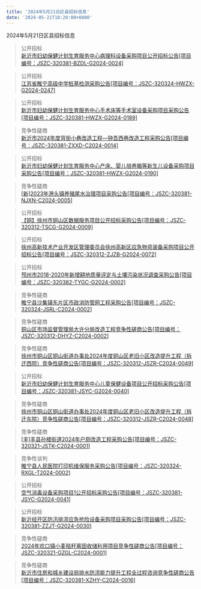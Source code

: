 ```yaml
---
title: '2024年5月21日区县招标信息'
date: '2024-05-21T18:20:00+0800'
---
```

2024年5月21日区县招标信息
<!--more-->
>公开招标<br>
>[新沂市妇幼保健计划生育服务中心病理科设备采购项目公开招标公告[项目编号：JSZC-320381-BZDL-G2024-0024]](http://czj.xz.gov.cn/Home/HomeDetails?type=0&articleid=9458d256-8dec-42c1-a76f-2cd07a00eac0)

>公开招标<br>
>[江苏省睢宁高级中学桩基检测采购公告[项目编号：JSZC-320324-HWZX-G2024-0247]](http://czj.xz.gov.cn/Home/HomeDetails?type=0&articleid=61871f0c-00ec-4ed4-b729-9dc3d2e241cf)

>公开招标<br>
>[新沂市妇幼保健计划生育服务中心手术床等手术室设备采购项目采购公告[项目编号：JSZC-320381-HWZX-G2024-0189]](http://czj.xz.gov.cn/Home/HomeDetails?type=0&articleid=ab6cbf27-d4e4-4a49-b679-92647c87eb04)

>竞争性磋商<br>
>[新沂市2024年度背街小巷改造工程—钟吾西巷改造工程采购公告[项目编号：JSZC-320381-ZXXD-C2024-0014]](http://czj.xz.gov.cn/Home/HomeDetails?type=0&articleid=893d7cdd-273e-4456-908e-75a247d3d5f2)

>公开招标<br>
>[新沂市妇幼保健计划生育服务中心产床、婴儿培养箱等新生儿设备采购项目采购公告[项目编号：JSZC-320381-HWZX-G2024-0190]](http://czj.xz.gov.cn/Home/HomeDetails?type=0&articleid=53844b50-ee86-4aae-a4f1-90138dd23537)

>竞争性磋商<br>
>[[新]2023年港头镇养殖尾水治理项目采购公告[项目编号：JSZC-320381-NJXN-C2024-0005]](http://czj.xz.gov.cn/Home/HomeDetails?type=0&articleid=400c8363-e49f-4c9d-bc04-dbe79b25e386)

>公开招标<br>
>[【铜】徐州市铜山区数据服务项目公开招标采购公告[项目编号：JSZC-320312-TSCG-G2024-0009]](http://czj.xz.gov.cn/Home/HomeDetails?type=0&articleid=02c32234-42b9-442a-a978-8839b9db4c94)

>公开招标<br>
>[徐州高新技术产业开发区管理委员会徐州高新区应急物资装备采购项目公开招标公告[项目编号：JSZC-320312-ZJZB-G2024-0072]](http://czj.xz.gov.cn/Home/HomeDetails?type=0&articleid=aa622dbb-c82a-40ef-8c08-10532e61f07f)

>公开招标<br>
>[邳州市2018-2020年新增耕地质量评定与土壤污染状况调查采购公告[项目编号：JSZC-320382-TYGC-G2024-0002]](http://czj.xz.gov.cn/Home/HomeDetails?type=0&articleid=1c71ec49-efc0-4791-a9f2-4ef91cb2ecb7)

>竞争性磋商<br>
>[睢宁县沙集镇东片区市政消防管网工程采购公告[项目编号：JSZC-320324-JSRL-C2024-0002]](http://czj.xz.gov.cn/Home/HomeDetails?type=0&articleid=13c2944a-5aa6-49b1-a99d-e5d2b73f511a)

>竞争性磋商<br>
>[铜山区市场监督管理局大许分局改造工程竞争性磋商公告[项目编号：JSZC-320312-DHYZ-C2024-0002]](http://czj.xz.gov.cn/Home/HomeDetails?type=0&articleid=ec0dde8b-faae-4c61-bc04-9d85736ea113)

>竞争性磋商<br>
>[徐州市铜山区铜山街道办事处2024年度铜山区老旧小区改造提升工程（拆迁西院）竞争性磋商公告[项目编号：JSZC-320312-JSZR-C2024-0049]](http://czj.xz.gov.cn/Home/HomeDetails?type=0&articleid=93da6545-9c3a-4da4-b377-fd93c688aeaa)

>公开招标<br>
>[新沂市妇幼保健计划生育服务中心儿童保健设备项目公开招标采购公告[项目编号：JSZC-320381-JSYC-G2024-0040]](http://czj.xz.gov.cn/Home/HomeDetails?type=0&articleid=eb6f0d8d-8c74-4b80-8a71-b23df839dd7d)

>竞争性磋商<br>
>[徐州市铜山区铜山街道办事处2024年度铜山区老旧小区改造提升工程（拆迁东院）竞争性磋商公告[项目编号：JSZC-320312-JSZR-C2024-0048]](http://czj.xz.gov.cn/Home/HomeDetails?type=0&articleid=9ff2d036-42f2-4c81-9d63-8b673fa4a14e)

>竞争性磋商<br>
>[[丰]丰县孙楼街道2024年户厕改造工程采购公告[项目编号：JSZC-320321-JSTK-C2024-0001]](http://czj.xz.gov.cn/Home/HomeDetails?type=0&articleid=d6ea809c-4958-4b1f-853e-fab92d7f6f62)

>竞争性谈判<br>
>[睢宁县人民医院打印机维保服务采购公告[项目编号：JSZC-320324-RXGL-T2024-0002]](http://czj.xz.gov.cn/Home/HomeDetails?type=0&articleid=34e0e0b7-a1b6-42f2-b767-74b29305a543)

>公开招标<br>
>[空气消毒设备采购项目1公开招标采购公告[项目编号：JSZC-320381-JSYC-G2024-0041]](http://czj.xz.gov.cn/Home/HomeDetails?type=0&articleid=a0670c9e-6e64-40c3-9618-d17caaee7404)

>公开招标<br>
>[新沂经开区防汛排涝应急抢险设备采购项目采购公告[项目编号：JSZC-320381-ZZJT-G2024-0030]](http://czj.xz.gov.cn/Home/HomeDetails?type=0&articleid=fcaa7d82-694e-4e5f-ab5a-9ebbf81301d2)

>竞争性磋商<br>
>[2024年欢口镇小麦秸秆离田收储利用项目竞争性磋商公告[项目编号：JSZC-320321-GZGL-C2024-0001]](http://czj.xz.gov.cn/Home/HomeDetails?type=0&articleid=3e74cfad-f00f-45ef-85d3-ae158280e619)

>竞争性磋商<br>
>[新沂市住房和城乡建设局排水防涝能力提升工程全过程咨询竞争性磋商公告[项目编号：JSZC-320381-XZHY-C2024-0016]](http://czj.xz.gov.cn/Home/HomeDetails?type=0&articleid=fbbc4d2f-530c-44db-a728-1ef34f16b3a4)

